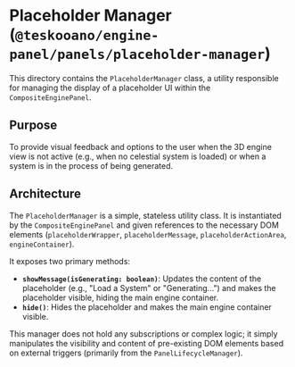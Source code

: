 # Placeholder Manager (`@teskooano/engine-panel/panels/placeholder-manager`)

This directory contains the `PlaceholderManager` class, a utility responsible for managing the display of a placeholder UI within the `CompositeEnginePanel`.

## Purpose

To provide visual feedback and options to the user when the 3D engine view is not active (e.g., when no celestial system is loaded) or when a system is in the process of being generated.

## Architecture

The `PlaceholderManager` is a simple, stateless utility class. It is instantiated by the `CompositeEnginePanel` and given references to the necessary DOM elements (`placeholderWrapper`, `placeholderMessage`, `placeholderActionArea`, `engineContainer`).

It exposes two primary methods:

- **`showMessage(isGenerating: boolean)`**: Updates the content of the placeholder (e.g., "Load a System" or "Generating...") and makes the placeholder visible, hiding the main engine container.
- **`hide()`**: Hides the placeholder and makes the main engine container visible.

This manager does not hold any subscriptions or complex logic; it simply manipulates the visibility and content of pre-existing DOM elements based on external triggers (primarily from the `PanelLifecycleManager`).
